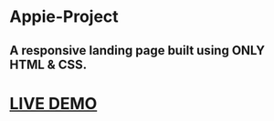 # Appie-Project

## A responsive landing page built using **ONLY** HTML & CSS.

# [LIVE DEMO](https://appie-project.netlify.app/)
